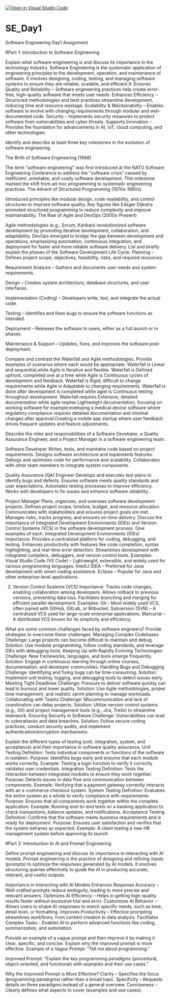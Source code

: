 [![Open in Visual Studio Code](https://classroom.github.com/assets/open-in-vscode-2e0aaae1b6195c2367325f4f02e2d04e9abb55f0b24a779b69b11b9e10269abc.svg)](https://classroom.github.com/online_ide?assignment_repo_id=18517212&assignment_repo_type=AssignmentRepo)
# SE_Day1
Software Engineering Day1 Assignment

#Part 1: Introduction to Software Engineering

Explain what software engineering is and discuss its importance in the technology industry.
Software Engineering is the systematic application of engineering principles to the development, operation, and maintenance of software. It involves designing, coding, testing, and managing software systems to ensure they are reliable, scalable, and efficient.It: Ensures Quality and Reliability – Software engineering practices help create error-free, high-quality software that meets user needs.
Enhances Efficiency – Structured methodologies and best practices streamline development, reducing time and resource wastage.
Scalability & Maintainability – Enables software to evolve with changing requirements through modular and well-documented code.
Security – Implements security measures to protect software from vulnerabilities and cyber threats.
Supports Innovation – Provides the foundation for advancements in AI, IoT, cloud computing, and other technologies.

Identify and describe at least three key milestones in the evolution of software engineering.

The Birth of Software Engineering (1968)

The term "software engineering" was first introduced at the NATO Software Engineering Conference to address the "software crisis" caused by inefficient, unreliable, and costly software development.
This milestone marked the shift from ad-hoc programming to systematic engineering practices.
The Advent of Structured Programming (1970s-1980s)

Introduced principles like modular design, code readability, and control structures to improve software quality.
Key figures like Edsger Dijkstra promoted structured programming to reduce complexity and improve maintainability.
The Rise of Agile and DevOps (2000s-Present)

Agile methodologies (e.g., Scrum, Kanban) revolutionized software development by promoting iterative development, collaboration, and adaptability.
DevOps emerged to bridge the gap between development and operations, emphasizing automation, continuous integration, and deployment for faster and more reliable software delivery.
List and briefly explain the phases of the Software Development Life Cycle.
Planning – Defines project scope, objectives, feasibility, risks, and required resources.

Requirement Analysis – Gathers and documents user needs and system requirements.

Design – Creates system architecture, database structures, and user interfaces.

Implementation (Coding) – Developers write, test, and integrate the actual code.

Testing – Identifies and fixes bugs to ensure the software functions as intended.

Deployment – Releases the software to users, either as a full launch or in phases.

Maintenance & Support – Updates, fixes, and improves the software post-deployment.

Compare and contrast the Waterfall and Agile methodologies. Provide examples of scenarios where each would be appropriate.
Waterfall is Linear and sequential,while Agile is Iterative and flexible. Waterfall is Defined upfront, completed one at a time while Agile is Continuous cycles of development and feedback. Waterfall is Rigid, difficult to change requirements while Agile is Adaptable to changing requirements. Waterfall is done after development is completed while agiel is Continuous testing throughout development. Waterfall requires Extensive, detailed documentation while agile reqires Lightweight documentation, focusing on working software for example;eveloping a medical device software where regulatory compliance requires detailed documentation and minimal changes after approval.Creating a mobile app startup where user feedback drives frequent updates and feature adjustments.

Describe the roles and responsibilities of a Software Developer, a Quality Assurance Engineer, and a Project Manager in a software engineering team.

Software Developer
Writes, tests, and maintains code based on project requirements.
Designs software architecture and implements features.
Debugs and optimizes code for performance and scalability.
Collaborates with other team members to integrate system components.

Quality Assurance (QA) Engineer
Develops and executes test plans to identify bugs and defects.
Ensures software meets quality standards and user expectations.
Automates testing processes to improve efficiency.
Works with developers to fix issues and enhance software reliability.

Project Manager
Plans, organizes, and oversees software development projects.
Defines project scope, timeline, budget, and resource allocation.
Communicates with stakeholders and ensures project goals are met.
Manages risks, tracks progress, and ensures on-time delivery.
Discuss the importance of Integrated Development Environments (IDEs) and Version Control Systems (VCS) in the software development process. Give examples of each.
Integrated Development Environments (IDEs)
Importance:
Provides a centralized platform for coding, debugging, and testing.
Enhances productivity with features like code completion, syntax highlighting, and real-time error detection.
Streamlines development with integrated compilers, debuggers, and version control tools.
Examples:
Visual Studio Code (VS Code) – Lightweight, extensible, and widely used for various programming languages.
IntelliJ IDEA – Preferred for Java development with smart coding assistance.
Eclipse – Popular for Java and other enterprise-level applications.

2. Version Control Systems (VCS)
Importance:
Tracks code changes, enabling collaboration among developers.
Allows rollback to previous versions, preventing data loss.
Facilitates branching and merging for efficient parallel development.
Examples:
Git – Most widely used VCS, often paired with GitHub, GitLab, or Bitbucket.
Subversion (SVN) – A centralized VCS used for large-scale enterprise applications.
Mercurial – A distributed VCS known for its simplicity and efficiency.

What are some common challenges faced by software engineers? Provide strategies to overcome these challenges.
Managing Complex Codebases
Challenge: Large projects can become difficult to maintain and debug.
Solution: Use modular programming, follow coding standards, and leverage IDEs with debugging tools.
Keeping Up with Rapidly Evolving Technologies
Challenge: New frameworks, languages, and tools emerge frequently.
Solution: Engage in continuous learning through online courses, documentation, and developer communities.
Handling Bugs and Debugging
Challenge: Identifying and fixing bugs can be time-consuming.
Solution: Implement unit testing, logging, and debugging tools to detect issues early.
Meeting Tight Deadlines
Challenge: Pressure to deliver software quickly can lead to burnout and lower quality.
Solution: Use Agile methodologies, proper time management, and realistic sprint planning to manage workloads.
Collaborating with Teams
Challenge: Miscommunication and lack of coordination can delay projects.
Solution: Utilize version control systems (e.g., Git) and project management tools (e.g., Jira, Trello) to streamline teamwork.
Ensuring Security in Software
Challenge: Vulnerabilities can lead to cyberattacks and data breaches.
Solution: Follow secure coding practices, conduct security audits, and implement authentication/encryption mechanisms.

Explain the different types of testing (unit, integration, system, and acceptance) and their importance in software quality assurance.
Unit Testing
Definition: Tests individual components or functions of the software in isolation.
Purpose: Identifies bugs early and ensures that each module works correctly.
Example: Testing a login function to verify it correctly validates user credentials.
Integration Testing
Definition: Tests the interaction between integrated modules to ensure they work together.
Purpose: Detects issues in data flow and communication between components.
Example: Verifying that a payment gateway correctly interacts with an e-commerce checkout system.
System Testing
Definition: Evaluates the entire system as a whole to verify compliance with requirements.
Purpose: Ensures that all components work together within the complete application.
Example: Running end-to-end tests on a banking application to check transactions, balance updates, and notifications.
Acceptance Testing
Definition: Confirms that the software meets business requirements and is ready for deployment.
Purpose: Ensures user satisfaction and verifies that the system behaves as expected.
Example: A client testing a new HR management system before approving its launch

#Part 2: Introduction to AI and Prompt Engineering


Define prompt engineering and discuss its importance in interacting with AI models.
Prompt engineering is the practice of designing and refining inputs (prompts) to optimize the responses generated by AI models. It involves structuring queries effectively to guide the AI in producing accurate, relevant, and useful outputs.

Importance in Interacting with AI Models
Enhances Response Accuracy – Well-crafted prompts reduce ambiguity, leading to more precise and relevant answers.
Optimizes AI Efficiency – Helps in getting high-quality results faster without excessive trial and error.
Customizes AI Behavior – Allows users to shape AI responses to match specific needs, such as tone, detail level, or formatting.
Improves Productivity – Effective prompting streamlines workflows, from content creation to data analysis.
Facilitates Complex Tasks – Enables AI to perform advanced functions like coding, summarization, and automation.

Provide an example of a vague prompt and then improve it by making it clear, specific, and concise. Explain why the improved prompt is more effective.
Example of a Vague Prompt:
 "Tell me about programming."

Improved Prompt:
"Explain the key programming paradigms (procedural, object-oriented, and functional) with examples and their use cases."

Why the Improved Prompt is More Effective?
Clarity – Specifies the focus (programming paradigms) rather than a broad topic.
Specificity – Requests details on three paradigms instead of a general overview.
Conciseness – Clearly defines what aspects to cover (examples and use cases).
